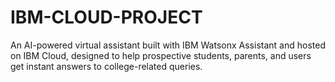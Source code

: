 # IBM-CLOUD-PROJECT
An AI-powered virtual assistant built with IBM Watsonx Assistant and hosted on IBM Cloud, designed to help prospective students, parents, and users get instant answers to college-related queries.
